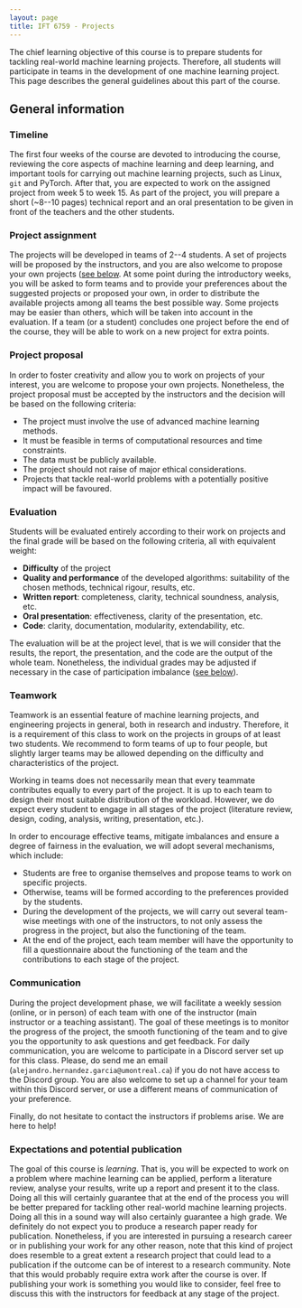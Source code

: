 ```yaml
---
layout: page
title: IFT 6759 - Projects
---
```


The chief learning objective of this course is to prepare students for tackling real-world machine learning projects. Therefore, all students will participate in teams in the development of one machine learning project. This page describes the general guidelines about this part of the course.

## General information

### Timeline

The first four weeks of the course are devoted to introducing the course, reviewing the core aspects of machine learning and deep learning, and important tools for carrying out machine learning projects, such as Linux, `git` and PyTorch. After that, you are expected to work on the assigned project from week 5 to week 15. As part of the project, you will prepare a short (~8--10 pages) technical report and an oral presentation to be given in front of the teachers and the other students.

### Project assignment

The projects will be developed in teams of 2--4 students. A set of projects will be proposed by the instructors, and you are also welcome to propose your own projects ([see below](#project-proposal). At some point during the introductory weeks, you will be asked to form teams and to provide your preferences about the suggested projects or proposed your own, in order to distribute the available projects among all teams the best possible way. Some projects may be easier than others, which will be taken into account in the evaluation. If a team (or a student) concludes one project before the end of the course, they will be able to work on a new project for extra points. 

### Project proposal

In order to foster creativity and allow you to work on projects of your interest, you are welcome to propose your own projects. Nonetheless, the project proposal must be accepted by the instructors and the decision will be based on the following criteria:

* The project must involve the use of advanced machine learning methods.
* It must be feasible in terms of computational resources and time constraints.
* The data must be publicly available.
* The project should not raise of major ethical considerations.
* Projects that tackle real-world problems with a potentially positive impact will be favoured.

### Evaluation

Students will be evaluated entirely according to their work on projects and the final grade will be based on the following criteria, all with equivalent weight: 

* **Difficulty** of the project
* **Quality and performance** of the developed algorithms: suitability of the chosen methods, technical rigour, results, etc.
* **Written report**: completeness, clarity, technical soundness, analysis, etc.
* **Oral presentation**: effectiveness, clarity of the presentation, etc.
* **Code**: clarity, documentation, modularity, extendability, etc.

The evaluation will be at the project level, that is we will consider that the results, the report, the presentation, and the code are the output of the whole team. Nonetheless, the individual grades may be adjusted if necessary in the case of participation imbalance ([see below](#teamwork)).

### Teamwork

Teamwork is an essential feature of machine learning projects, and engineering projects in general, both in research and industry. Therefore, it is a requirement of this class to work on the projects in groups of at least two students. We recommend to form teams of up to four people, but slightly larger teams may be allowed depending on the difficulty and characteristics of the project.

Working in teams does not necessarily mean that every teammate contributes equally to every part of the project. It is up to each team to design their most suitable distribution of the workload. However, we do expect every student to engage in all stages of the project (literature review, design, coding, analysis, writing, presentation, etc.).

In order to encourage effective teams, mitigate imbalances and ensure a degree of fairness in the evaluation, we will adopt several mechanisms, which include:

* Students are free to organise themselves and propose teams to work on specific projects.
* Otherwise, teams will be formed according to the preferences provided by the students.
* During the development of the projects, we will carry out several team-wise meetings with one of the instructors, to not only assess the progress in the project, but also the functioning of the team.
* At the end of the project, each team member will have the opportunity to fill a questionnaire about the functioning of the team and the contributions to each stage of the project.

### Communication

During the project development phase, we will facilitate a weekly session (online, or in person) of each team with one of the instructor (main instructor or a teaching assistant). The goal of these meetings is to monitor the progress of the project, the smooth functioning of the team and to give you the opportunity to ask questions and get feedback. For daily communication, you are welcome to participate in a Discord server set up for this class. Please, do send me an email (`alejandro.hernandez.garcia@umontreal.ca`) if you do not have access to the Discord group. You are also welcome to set up a channel for your team within this Discord server, or use a different means of communication of your preference.

Finally, do not hesitate to contact the instructors if problems arise. We are here to help!

### Expectations and potential publication

The goal of this course is _learning_. That is, you will be expected to work on a problem where machine learning can be applied, perform a literature review, analyse your results, write up a report and present it to the class. Doing all this will certainly guarantee that at the end of the process you will be better prepared for tackling other real-world machine learning projects. Doing all this in a sound way will also certainly guarantee a high grade. We definitely do not expect you to produce a research paper ready for publication. Nonetheless, if you are interested in pursuing a research career or in publishing your work for any other reason, note that this kind of project does resemble to a great extent a research project that could lead to a publication if the outcome can be of interest to a research community. Note that this would probably require extra work after the course is over. If publishing your work is something you would like to consider, feel free to discuss this with the instructors for feedback at any stage of the project.

